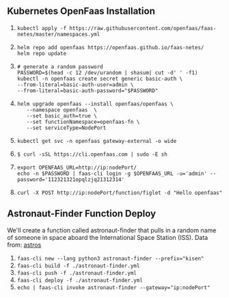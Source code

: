
## Kubernetes OpenFaas Installation

1. ```
   kubectl apply -f https://raw.githubusercontent.com/openfaas/faas-netes/master/namespaces.yml
   ```
2. ```
   helm repo add openfaas https://openfaas.github.io/faas-netes/
   helm repo update
   ```
3. ```
   # generate a random password
   PASSWORD=$(head -c 12 /dev/urandom | shasum| cut -d' ' -f1)
   kubectl -n openfaas create secret generic basic-auth \
   --from-literal=basic-auth-user=admin \
   --from-literal=basic-auth-password="$PASSWORD"
   ```
4. ```
   helm upgrade openfaas --install openfaas/openfaas \
      --namespace openfaas  \
      --set basic_auth=true \
      --set functionNamespace=openfaas-fn \
      --set serviceType=NodePort
   ```
5. ```
   kubectl get svc -n openfaas gateway-external -o wide
   ```
6. ```
   $ curl -sSL https://cli.openfaas.com | sudo -E sh
   ```

7. ```
   export OPENFAAS_URL=http://ip:nodePort/  
   echo -n $PASSWORD | faas-cli login -g $OPENFAAS_URL -u='admin' --password='112321321opqlzjq21312314'
   ```
8. ```
   curl -X POST http://ip:nodePort/function/figlet -d "Hello openfaas"

   ```

## Astronaut-Finder Function Deploy 

We'll create a function called astronaut-finder that pulls in a random name of someone in space aboard the International Space Station (ISS). Data from: [astros](http://api.open-notify.org/astros.json)

1. `faas-cli new --lang python3 astronaut-finder --prefix="kisen"`  
2. `faas-cli build -f ./astronaut-finder.yml`
3. `faas-cli push -f ./astronaut-finder.yml`
4. `faas-cli deploy -f ./astronaut-finder.yml`
5. `echo | faas-cli invoke astronaut-finder --gateway="ip:nodePort"`
   